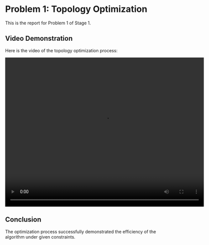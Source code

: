 # Problem 1: Topology Optimization

This is the report for Problem 1 of Stage 1.

## Video Demonstration

Here is the video of the topology optimization process:

<video width="640" height="480" controls>
  <source src="../../videos/stage1/problem1/Topology_Optimization.mp4" type="video/mp4">
  Your browser does not support the video tag.
</video>

## Conclusion

The optimization process successfully demonstrated the efficiency of the algorithm under given constraints.